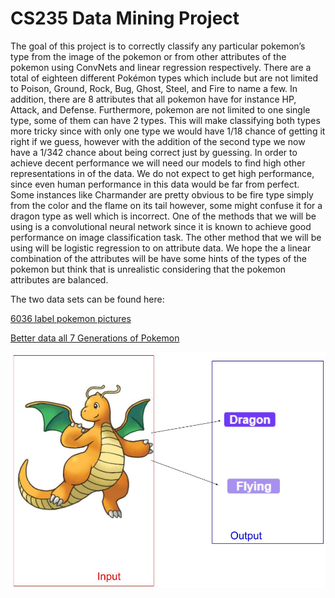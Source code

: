 # CS235 Data Mining Project


The goal of this project is to correctly classify any particular pokemon’s type from the image of the pokemon or from other attributes of the pokemon using ConvNets and linear regression respectively.  There are a total of  eighteen different Pokémon types which include but are not limited to Poison, Ground, Rock, Bug, Ghost, Steel, and Fire to name a few. In addition, there are 8 attributes that all pokemon have for instance HP, Attack, and Defense. Furthermore, pokemon are not limited to one single type, some of them can have 2 types. This will make classifying both types more tricky since with only one type we would have 1/18 chance of getting it right if we guess, however with the addition of the second type we now have a 1/342 chance about being correct just by guessing.  In order to achieve decent performance we will need our models to find high other representations in of the data. We do not expect to get high performance, since even human performance in this data would be far from perfect. Some instances like Charmander are pretty obvious to be fire type  simply from the color and the flame on its tail however, some might confuse it for a dragon type as well which is incorrect.  One of the methods that we will be using is a convolutional neural network since it is known to achieve good performance on image classification task. The other method that we will be using will be logistic regression to on attribute data. We hope the a linear combination of  the attributes will be have some hints of the types of the pokemon but think that is unrealistic considering that the pokemon attributes are balanced. 

The two data sets can be found here:

[6036 label pokemon pictures ](https://www.kaggle.com/hannesrosenbusch/6036-labeled-pokemon-pictures#poke_image_data.npy)


[Better data all 7 Generations of Pokemon](https://github.com/udacity/AIPND/blob/master/Matplotlib/data/pokemon.csv)

<img src="Proposal image.jpg">

